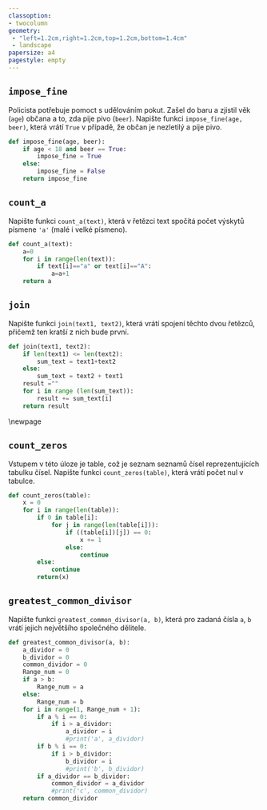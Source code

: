 ```yaml
---
classoption:
- twocolumn
geometry:
 - "left=1.2cm,right=1.2cm,top=1.2cm,bottom=1.4cm"
 - landscape
papersize: a4
pagestyle: empty
---
```


## `impose_fine`

Policista potřebuje pomoct s udělováním pokut. Zašel do baru a zjistil věk (`age`) občana a to, zda pije pivo (`beer`). Napište funkci `impose_fine(age, beer)`, která vrátí `True` v případě, že občan je nezletilý a pije pivo.

```python
def impose_fine(age, beer):
    if age < 18 and beer == True:
        impose_fine = True
    else:
        impose_fine = False
    return impose_fine
```

## `count_a`

Napište funkci `count_a(text)`, která v řetězci text spočítá počet výskytů písmene `'a'` (malé i velké písmeno).

```python
def count_a(text):
    a=0
    for i in range(len(text)):
        if text[i]=="a" or text[i]=="A":
            a=a+1
    return a
```

## `join`

Napište funkci `join(text1, text2)`, která vrátí spojení těchto dvou řetězců, přičemž ten kratší z nich bude první.

```python
def join(text1, text2):
    if len(text1) <= len(text2):
        sum_text = text1+text2
    else:
        sum_text = text2 + text1
    result =""
    for i in range (len(sum_text)):
        result += sum_text[i]
    return result
```
\newpage

## `count_zeros`

Vstupem v této úloze je table, což je seznam seznamů čísel reprezentujících tabulku čísel. Napište funkci `count_zeros(table)`, která vrátí počet nul v tabulce.

```python
def count_zeros(table):
    x = 0
    for i in range(len(table)):
        if 0 in table[i]:
            for j in range(len(table[i])):
                if ((table[i])[j]) == 0:
                    x += 1
                else:
                    continue
        else:
            continue
        return(x)
```

## `greatest_common_divisor`

Napište funkci `greatest_common_divisor(a, b)`, která pro zadaná čísla `a`, `b` vrátí jejich největšího společného dělitele.

```python
def greatest_common_divisor(a, b):
    a_dividor = 0
    b_dividor = 0
    common_dividor = 0
    Range_num = 0
    if a > b:
        Range_num = a
    else:
        Range_num = b
    for i in range(1, Range_num + 1):
        if a % i == 0:
            if i > a_dividor:
                a_dividor = i
                #print('a', a_dividor)
        if b % i == 0:
            if i > b_dividor:
                b_dividor = i
                #print('b', b_dividor)
        if a_dividor == b_dividor:
            common_dividor = a_dividor
            #print('c', common_dividor)
    return common_dividor
```
